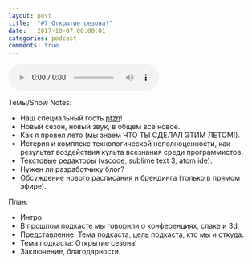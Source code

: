 ```yaml
---
layout: post
title:  "#7 Открытие сезона!"
date:   2017-10-07 00:00:01
categories: podcast
comments: true
---
```


<audio controls src="http://podcast.redcode.by/unylyata_s2_#01.mp3"></audio>

Темы/Show Notes:
- Наш специальный гость [ptzn](https://twitter.com/ptzn)!
- Новый сезон, новый звук, в общем все новое. 
- Как я провел лето (мы знаем ЧТО ТЫ СДЕЛАЛ ЭТИМ ЛЕТОМ!).
- Истерия и комплекс технологической неполноценности, как результат воздействия культа всезнания среди программистов. 
- Текстовые редакторы (vscode, sublime text 3, atom ide).
- Нужен ли разработчику блог?
- Обсуждение нового расписания и брендинга (только в прямом эфире).

План:

- Интро
- В прошлом подкасте мы говорили о конференциях, слаке и 3d.
- Представление. Тема подкаста, цель подкаста, кто мы и откуда.
- Тема подкаста: Открытие сезона!
- Заключение, благодарности.
